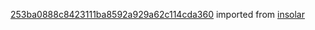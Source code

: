[253ba0888c8423111ba8592a929a62c114cda360](https://github.com/insolar/insolar/commit/253ba0888c8423111ba8592a929a62c114cda360) imported from [insolar](https://github.com/insolar/insolar)
